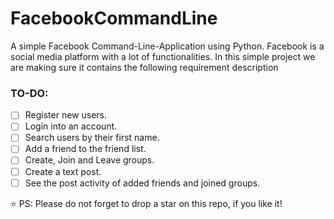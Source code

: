# FacebookCommandLine
A simple Facebook Command-Line-Application using Python.
Facebook is a social media platform with a lot of functionalities. In this simple project we are making sure it contains the following requirement description

### TO-DO:
- [ ] Register new users.
- [ ] Login into an account.
- [ ] Search users by their first name.
- [ ] Add a friend to the friend list.
- [ ] Create, Join and Leave groups.
- [ ] Create a text post.
- [ ] See the post activity of added friends and joined groups.

⭐ PS: Please do not forget to drop a star on this repo, if you like it!


